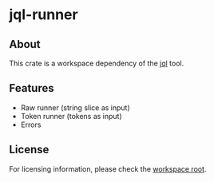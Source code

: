# jql-runner

## About

This crate is a workspace dependency of the [jql](https://github.com/yamafaktory/jql) tool.

## Features

- Raw runner (string slice as input)
- Token runner (tokens as input)
- Errors

## License

For licensing information, please check the [workspace root](https://github.com/yamafaktory/jql).
